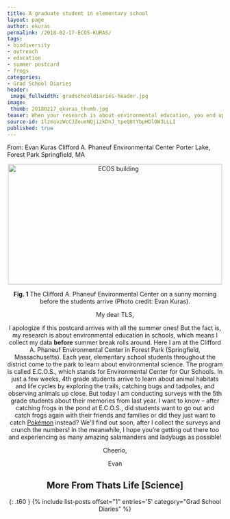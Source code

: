 ```yaml
---
title: A graduate student in elementary school
layout: page
author: ekuras
permalink: /2018-02-17-ECOS-KURAS/
tags:
- biodiversity
- outreach
- education
- summer postcard
- frogs
categories:
- Grad School Diaries
header:
 image_fullwidth: gradschooldiaries-header.jpg
image:
 thumb: 20180217_ekuras_thumb.jpg
teaser: When your research is about environmental education, you end up spending all your time at school!
source-id: 1lzmovzWcCJZeueNQjizkDnJ_tpeQ8tYbpHDlOW3LLLI
published: true
---
```

From: 	Evan Kuras
Clifford A. Phaneuf Environmental Center 
Porter Lake, Forest Park
Springfield, MA

<center><a data-flickr-embed="true"  href="https://www.flickr.com/photos/139839751@N06/26544981619/in/dateposted-friend/" title="ECOS building"><img src="https://farm5.staticflickr.com/4556/26544981619_958eb2a908.jpg" width="500" height="281" alt="ECOS building"></a><script async src="//embedr.flickr.com/assets/client-code.js" charset="utf-8"></script>

**Fig. 1** The Clifford A. Phaneuf Environmental Center on a sunny morning before the students arrive (Photo credit: Evan Kuras). 

My dear TLS,

I apologize if this postcard arrives with all the summer ones! But the fact is, my research is about environmental education in schools, which means I collect my data **before** summer break rolls around. Here I am at the Clifford A. Phaneuf Environmental Center in Forest Park (Springfield, Massachusetts). Each year, elementary school students throughout the district come to the park to learn about environmental science. The program is called E.C.O.S., which stands for Environmental Center for Our Schools. In just a few weeks, 4th grade students arrive to learn about animal habitats and life cycles by exploring the trails, catching bugs and tadpoles, and observing animals up close. But today I am conducting surveys with the 5th grade students about their memories from last year. I want to know – after catching frogs in the pond at E.C.O.S., did students want to go out and catch frogs again with their friends and families or did they just want to catch [Pokémon](http://thatslifesci.com/2017-06-13-Biodiversity-in-my-Backyard-EKuras/) instead? We'll find out soon, after I collect the surveys and crunch the numbers! In the meanwhile, I hope you’re getting out there too and experiencing as many amazing salamanders and ladybugs as possible!

Cheerio,

Evan



## More From Thats Life [Science]
{: .t60 }
{% include list-posts offset="1" entries='5' category="Grad School Diaries" %}

